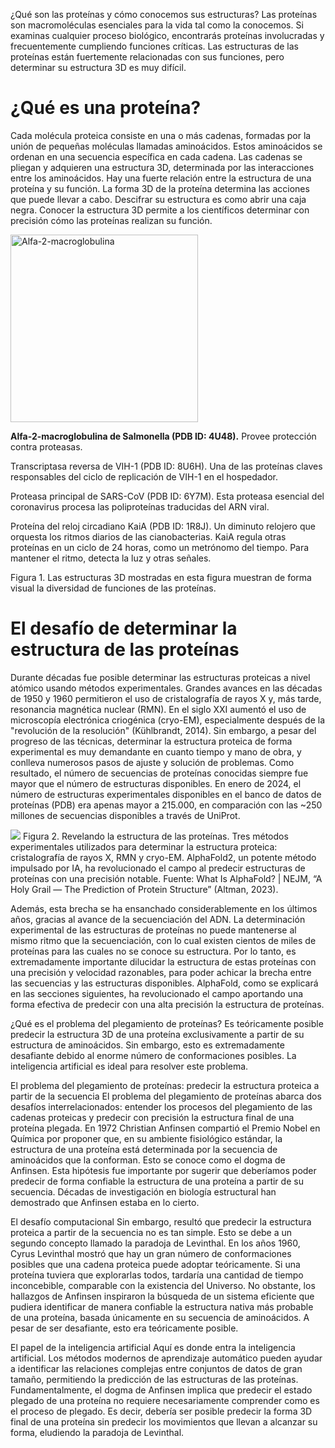 ¿Qué son las proteínas y cómo conocemos sus estructuras?
Las proteínas son macromoléculas esenciales para la vida tal como la conocemos. Si examinas cualquier proceso biológico, encontrarás proteínas involucradas y frecuentemente cumpliendo funciones críticas. Las estructuras de las proteínas están fuertemente relacionadas con sus funciones, pero determinar su estructura 3D es muy difícil.

# ¿Qué es una proteína?
Cada molécula proteica consiste en una o más cadenas, formadas por la unión de pequeñas moléculas llamadas aminoácidos. Estos aminoácidos se ordenan en una secuencia específica en cada cadena. Las cadenas se pliegan y adquieren una estructura 3D, determinada por las interacciones entre los aminoácidos.
Hay una fuerte relación entre la estructura de una proteína y su función. La forma 3D de la proteína determina las acciones que puede llevar a cabo.
Descifrar su estructura es como abrir una caja negra. Conocer la estructura 3D permite a los científicos determinar con precisión cómo las proteínas realizan su función.

<img src="./src/4U48.png" alt="Alfa-2-macroglobulina" width="300" />
<p><strong>Alfa-2-macroglobulina de Salmonella (PDB ID: 4U48).</strong> Provee protección contra proteasas.</p>


Transcriptasa reversa de VIH-1 (PDB ID: 8U6H). Una de las proteínas claves responsables del ciclo de replicación de VIH-1 en el hospedador.

Proteasa principal de SARS-CoV (PDB ID: 6Y7M). Esta proteasa esencial del coronavirus procesa las poliproteínas traducidas del ARN viral.

Proteína del reloj circadiano KaiA (PDB ID: 1R8J). Un diminuto relojero que orquesta los ritmos diarios de las cianobacterias. KaiA regula otras proteínas en un ciclo de 24 horas, como un metrónomo del tiempo. Para mantener el ritmo, detecta la luz y otras señales.

Figura 1. Las estructuras 3D mostradas en esta figura muestran de forma visual la diversidad de funciones de las proteínas.

# El desafío de determinar la estructura de las proteínas
Durante décadas fue posible determinar las estructuras proteicas a nivel atómico usando métodos experimentales. Grandes avances en las décadas de 1950 y 1960 permitieron el uso de cristalografía de rayos X y, más tarde, resonancia magnética nuclear (RMN). En el siglo XXI aumentó el uso de microscopía electrónica criogénica (cryo-EM), especialmente después de la "revolución de la resolución" (Kühlbrandt, 2014).
Sin embargo, a pesar del progreso de las técnicas, determinar la estructura proteica de forma experimental es muy demandante en cuanto tiempo y mano de obra, y conlleva numerosos pasos de ajuste y solución de problemas. Como resultado, el número de secuencias de proteínas conocidas siempre fue mayor que el número de estructuras disponibles. En enero de 2024, el número de estructuras experimentales disponibles en el banco de datos de proteínas (PDB) era apenas mayor a 215.000, en comparación con las ~250 millones de secuencias disponibles a través de UniProt.

![](https://ftp.ebi.ac.uk/pub/training/2024/On-demand/Proteins.gif)
Figura 2. Revelando la estructura de las proteínas. Tres métodos experimentales utilizados para determinar la estructura proteica: cristalografía de rayos X, RMN y cryo-EM. AlphaFold2, un potente método impulsado por IA, ha revolucionado el campo al predecir estructuras de proteínas con una precisión notable. Fuente: What Is AlphaFold? | NEJM, “A Holy Grail — The Prediction of Protein Structure” (Altman, 2023).

Además, esta brecha se ha ensanchado considerablemente en los últimos años, gracias al avance de la secuenciación del ADN. La determinación experimental de las estructuras de proteínas no puede mantenerse al mismo ritmo que la secuenciación, con lo cual existen cientos de miles de proteínas para las cuales no se conoce su estructura.
Por lo tanto, es extremadamente importante dilucidar la estructura de estas proteínas con una precisión y velocidad razonables, para poder achicar la brecha entre las secuencias y las estructuras disponibles.
AlphaFold, como se explicará en las secciones siguientes, ha revolucionado el campo aportando una forma efectiva de predecir con una alta precisión la estructura de proteínas.

¿Qué es el problema del plegamiento de proteínas?
Es teóricamente posible predecir la estructura 3D de una proteína exclusivamente a partir de su estructura de aminoácidos. Sin embargo, esto es extremadamente desafiante debido al enorme número de conformaciones posibles. La inteligencia artificial es ideal para resolver este problema.

El problema del plegamiento de proteínas: predecir la estructura proteica a partir de la secuencia
El problema del plegamiento de proteínas abarca dos desafíos interrelacionados: entender los procesos del plegamiento de las cadenas proteicas y predecir con precisión la estructura final de una proteína plegada.
En 1972 Christian Anfinsen compartió el Premio Nobel en Química por proponer que, en su ambiente fisiológico estándar, la estructura de una proteína está determinada por la secuencia de aminoácidos que la conforman. Esto se conoce como el dogma de Anfinsen. 
Esta hipótesis fue importante por sugerir que deberíamos poder predecir de forma confiable la estructura de una proteína a partir de su secuencia. Décadas de investigación en biología estructural han demostrado que Anfinsen estaba en lo cierto.

El desafío computacional
Sin embargo, resultó que predecir la estructura proteica a partir de la secuencia no es tan simple. Esto se debe a un segundo concepto llamado la paradoja de Levinthal.
En los años 1960, Cyrus Levinthal mostró que hay un gran número de conformaciones posibles que una cadena proteica puede adoptar teóricamente. Si una proteína tuviera que explorarlas todos, tardaría una cantidad de tiempo inconcebible, comparable con la existencia del Universo.
No obstante, los hallazgos de Anfinsen inspiraron la búsqueda de un sistema eficiente que pudiera identificar de manera confiable la estructura nativa más probable de una proteína, basada únicamente en su secuencia de aminoácidos. A pesar de ser desafiante, esto era teóricamente posible.

El papel de la inteligencia artificial
Aquí es donde entra la inteligencia artificial. Los métodos modernos de aprendizaje automático pueden ayudar a identificar las relaciones complejas entre conjuntos de datos de gran tamaño, permitiendo la predicción de las estructuras de las proteínas.
Fundamentalmente, el dogma de Anfinsen implica que predecir el estado plegado de una proteína no requiere necesariamente comprender como es el proceso de plegado. Es decir, debería ser posible predecir la forma 3D final de una proteína sin predecir los movimientos que llevan a alcanzar su forma, eludiendo la paradoja de Levinthal.

